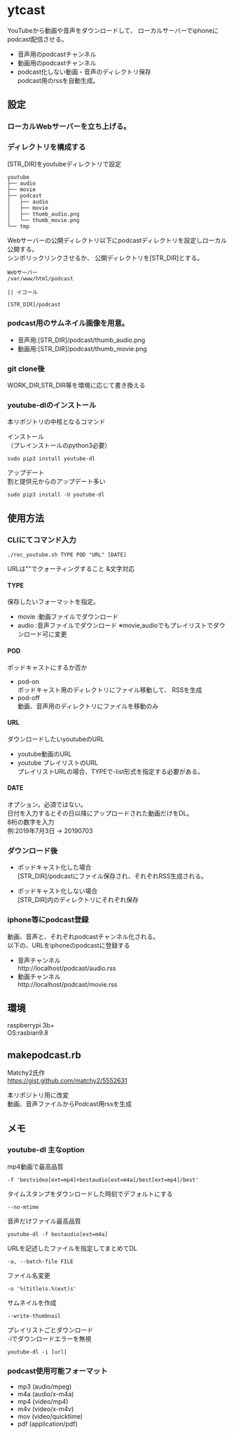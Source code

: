 # ytcast

YouTubeから動画や音声をダウンロードして、
ローカルサーバーでiphoneにpodcast配信させる。

- 音声用のpodcastチャンネル
- 動画用のpodcastチャンネル
- podcast化しない動画・音声のディレクトリ保存  
podcast用のrssを自動生成。

## 設定

### ローカルWebサーバーを立ち上げる。

### ディレクトリを構成する
[STR_DIR]をyoutubeディレクトリで設定  
```
youtube
├── audio
├── movie
├── podcast
│   ├── audio
│   ├── movie
│   ├── thumb_audio.png
│   └── thumb_movie.png
└── tmp
```

Webサーバーの公開ディレクトリ以下にpodcastディレクトリを設定しローカル公開する。  
シンボリックリンクさせるか、
公開ディレクトリを[STR_DIR]とする。

```
Webサーバー
/var/www/html/podcast

|| イコール

[STR_DIR]/podcast
```

### podcast用のサムネイル画像を用意。
- 音声用:[STR_DIR]/podcast/thumb_audio.png
- 動画用:[STR_DIR]/podcast/thumb_movie.png

### git clone後
WORK_DIR,STR_DIR等を環境に応じて書き換える

### youtube-dlのインストール

本リポジトリの中核となるコマンド  

インストール  
（プレインストールのpython3必要）
```
sudo pip3 install youtube-dl
```

アップデート  
割と提供元からのアップデート多い
```
sudo pip3 install -U youtube-dl
```


## 使用方法

### CLIにてコマンド入力
```
./rec_youtube.sh TYPE POD "URL" [DATE]
```

URLは""でクォーティングすること
&文字対応

#### TYPE
保存したいフォーマットを指定。

- movie  :動画ファイルでダウンロード
- audio  :音声ファイルでダウンロード
※movie,audioでもプレイリストでダウンロード可に変更

#### POD
ポッドキャストにするか否か

- pod-on  
ポッドキャスト用のディレクトリにファイル移動して、
RSSを生成
- pod-off  
動画、音声用のディレクトリにファイルを移動のみ

#### URL
ダウンロードしたいyoutubeのURL

- youtube動画のURL
- youtube プレイリストのURL  
  プレイリストURLの場合、TYPEで-list形式を指定する必要がある。

#### DATE
オプション。必須ではない。  
日付を入力するとその日以降にアップロードされた動画だけをDL。  
8桁の数字を入力  
例:2019年7月3日 → 20190703

### ダウンロード後
- ポッドキャスト化した場合  
[STR_DIR]/podcastにファイル保存され、それぞれRSS生成される。

- ポッドキャスト化しない場合  
[STR_DIR]内のディレクトリにそれぞれ保存

### iphone等にpodcast登録  
動画、音声と、それぞれpodcastチャンネル化される。  
以下の、URLをiphoneのpodcastに登録する
- 音声チャンネル  
http://localhost/podcast/audio.rss
- 動画チャンネル  
http://localhost/podcast/movie.rss


## 環境
raspberrypi 3b+  
OS:rasbian9.8


## makepodcast.rb
Matchy2氏作  
https://gist.github.com/matchy2/5552631

本リポジトリ用に改変  
動画、音声ファイルからPodcast用rssを生成

## メモ
### youtube-dl 主なoption

mp4動画で最高品質
```
-f 'bestvideo[ext=mp4]+bestaudio[ext=m4a]/best[ext=mp4]/best'
```

タイムスタンプをダウンロードした時刻でデフォルトにする
```
--no-mtime
```

音声だけファイル最高品質
```
youtube-dl -f bestaudio[ext=m4a]
```

URLを記述したファイルを指定してまとめてDL
```
-a, --batch-file FILE
```

ファイル名変更
```
-o '%(title)s.%(ext)s'
```

サムネイルを作成
```
--write-thumbnail
```

プレイリストごとダウンロード  
-iでダウンロードエラーを無視
```
youtube-dl -i [url]
```

### podcast使用可能フォーマット
- mp3 (audio/mpeg)
- m4a (audio/x-m4a)
- mp4 (video/mp4)
- m4v (video/x-m4v)
- mov (video/quicktime)
- pdf (application/pdf)
